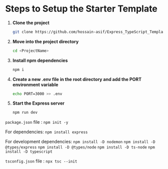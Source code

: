 # Steps to Setup the Starter Template

1. **Clone the project**

   ```bash
   git clone https://github.com/hossain-asif/Express_TypeScript_Template.git <ProjectName>
   ```

2. **Move into the project directory**


    ```bash
    cd <ProjectName>
    ```

3. **Install npm dependencies**
    ```bash
    npm i
    ```

4. **Create a new .env file in the root directory and add the PORT environment variable**

    ```bash
    echo PORT=3000 >> .env
    ```

5. **Start the Express server**

    ```bash
    npm run dev
    ```








`package.json` file : `npm init -y`

For dependencies:
`npm install express`

For development dependencies: 
`npm install -D nodemon`
`npm install -D @types/express`
`npm install -D @types/node`
`npm install -D ts-node`
`npm install -D typescript`

`tsconfig.json` file : `npx tsc --init`